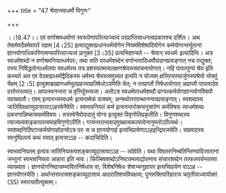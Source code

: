 +++
title = "47 श्रेयान्स्वधर्मो विगुणः"

+++
  
  
।।18.47।। एवं वर्णाश्रमधर्माणां स्वरूपेणापरित्याज्यत्वं
परप्राप्तिसाधनत्वप्रकारश्च दर्शितः। अथ तेषामेवदैवमेवापरे यज्ञम् \[4।25\]
इत्याद्युक्तप्रधानधर्मयोगेन नियमविशेषादियोगेन कर्मयोगान्तर्भूतानां
ज्ञानयोगाधिकारिणामप्यपरित्याज्यत्वं प्रागुक्तं \[3।35\]
प्रत्यभिज्ञाप्यते -- श्रेयान् स्वधर्मः इत्यादिभिः। अत्र स्वधर्मशब्दो न
वर्णाश्रमनियतधर्मपरः; तथा सति परधर्मशब्देन
वर्णान्तरादिधर्मोपादानप्रसङ्गात् नच तद्युक्तं; तस्य निषिद्धत्वेनाधर्मतया
स्वधर्मस्य तत्र प्रशस्यतमत्वलक्षणश्रेयस्त्ववचनायोगात्। नहि पापात्पुण्यं
श्रेय इति कथ्यते अत एव वेदबाह्यधर्माद्वैदिकस्य धर्मस्य श्रेयस्त्वमुच्यत
इत्यपि न योज्यम् क्षत्ति्रयस्यार्जुनस्यश्रेयो भोक्तुं भैक्षम् \[2।5\]
इत्युक्तब्राह्मणधर्मभूतप्रव्रज्याप्रतिषेधोऽयमिति चेत्; न तत्प्राप्तौ
निषेधायोगात् अप्राप्तौ पापत्वादेव दत्तोत्तरत्वात्। आपत्स्वनन्तरा च
वृत्तिर्दुस्त्यजा। अतोऽत्र स्वधर्मपरधर्मशब्दौ
प्राग्वत्कर्मयोगज्ञानयोगविषयौ व्याख्यातौ। एवम् इत्यारभ्यस्वधर्मः
इत्यन्तमेकं वाक्यम्; अन्यथोत्तरग्रन्थानन्वयप्रसङ्गात्। स्वशब्दस्य
जातिविवक्षाव्युदासायाऽऽहस्वेनैवेति। स्वभावनियतं कर्म
इत्यनन्तरोक्त्यनुसारेण कर्मविषयः स्वधर्मशब्दः प्रकरणान्निष्कामकर्मविषयः।
तत्रस्वेनैवोपादातुं योग्य इत्युक्तं विवृणोतिप्रकृतीति। विगुणशब्दस्य
त्याज्यत्वशङ्कापरत्वमाहविगुणोऽपीति।
गत्यन्तराभावादमुख्यत्वकल्पत्वेनानुमतोऽपीत्यर्थः।
स्वशब्दनिर्दिष्टात्कर्मयोगार्हादन्योऽत्र परः स च ज्ञानयोगार्ह
इत्यभिप्रायेणाऽऽहइन्द्रियजयेति। सप्रमादस्य स्वनुष्ठितत्वं कथं स्यात्
इत्यत्राऽऽह -- कदाचिदिति।  
  
स्वभावनियतम् इत्यत्र जातिनियतत्वशङ्काव्युदासायाऽऽह -- तदेवेति। यथा
विषतरुनिम्बतिन्तिण्यादिजातानां जन्तूनां स्वभावनियता आहारा इति भावः।
किल्बिषशब्दोऽनिष्टतमत्वद्योतनाय संसारशब्देन तत्फलपर्यन्ततया व्याख्यातः।
ज्ञानयोगनिष्ठासम्भावितनिषेधाय वा; विशेषनिषेधः शेषाभ्यनुज्ञापर
इत्यभिप्रायेण वाऽऽह -- ज्ञानयोगस्येति। अर्थान्तरपरत्वशङ्काव्युदासाय
आदरातिशयविवक्षया; पुनरुक्तिपरिहाराय चतृतीयाध्यायोक्तं (35)
स्मारयतीत्युक्तम्।  
  
